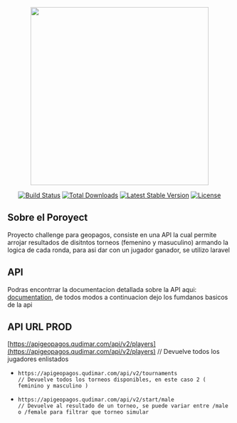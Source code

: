 <p align="center"><a href="https://laravel.com" target="_blank"><img src="https://webgeopagos.qudimar.com/Assets/images/logo-2.png" width="400"></a></p>

<p align="center">
<a href="https://travis-ci.org/laravel/framework"><img src="https://travis-ci.org/laravel/framework.svg" alt="Build Status"></a>
<a href="https://packagist.org/packages/laravel/framework"><img src="https://img.shields.io/packagist/dt/laravel/framework" alt="Total Downloads"></a>
<a href="https://packagist.org/packages/laravel/framework"><img src="https://img.shields.io/packagist/v/laravel/framework" alt="Latest Stable Version"></a>
<a href="https://packagist.org/packages/laravel/framework"><img src="https://img.shields.io/packagist/l/laravel/framework" alt="License"></a>
</p>

## Sobre el Poroyect

Proyecto challenge para geopagos, consiste en una API la cual permite arrojar resultados de disitntos torneos (femenino y masuculino) armando la logica de cada ronda, para asi dar con un jugador ganador, se utilizo laravel

## API

Podras encontrrar la documentacion detallada sobre la API aqui: [documentation](https://laravel.com/docs), de todos modos a continuacion dejo los fumdanos basicos de la api

## API URL PROD
 [https://apigeopagos.qudimar.com/api/v2/players](https://apigeopagos.qudimar.com/api/v2/players)
      // Devuelve todos los jugadores enlistados
-     https://apigeopagos.qudimar.com/api/v2/tournaments
      // Devuelve todos los torneos disponibles, en este caso 2 ( feminino y masculino )
-     https://apigeopagos.qudimar.com/api/v2/start/male
      // Devuelve al resultado de un torneo, se puede variar entre /male o /female para filtrar que torneo simular


